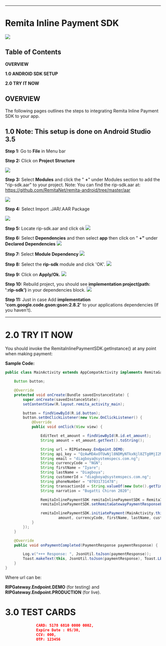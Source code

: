 ** **

# Remita Inline Payment SDK

![](images/inline_snapshot.JPG)


## Table of Contents

**OVERVIEW**

**1.0  ANDROID SDK SETUP**

**2.0  TRY IT NOW**


## OVERVIEW

The following pages outlines the steps to integrating Remita Inline Payment SDK to your app.

## 1.0         Note: This setup is done on Android Studio 3.5

**Step 1:** Go to **File** in Menu bar

**Step 2:** Click on **Project Structure**

![](images/project_structure.JPG)
 

**Step 3:** Select **Modules** and click the &quot; **+**&quot; under Modules section to add the &quot;rip-sdk.aar&quot; to your project.
Note: You can find the rip-sdk.aar at: https://github.com/RemitaNet/remita-android/tree/master/aar

 ![](images/modules.JPG)



**Step 4:** Select Import .JAR/.AAR Package

 ![](images/aar_location.JPG)



**Step 5:** Locate rip-sdk.aar and click ok
 ![](images/import_module.JPG)


**Step 6:** Select **Dependencies** and then select **app** then click on &quot; **+&quot;** under **Declared Dependencies**
![](images/dependencies.JPG)
 

**Step 7:** Select **Module Dependency**
![](images/module_dependency.JPG)
 
**Step 8:** Select the **rip-sdk** module and click &#39;OK&#39;.
![](images/select_rip-sdk.JPG)
 
**Step 9:** Click on **Apply/Ok.**
![](images/select_rip-sdk_2.JPG)

**Step 10:** Rebuild project, you should see **implementation project(path: &#39;:rip-sdk&#39;)** in your dependencies block.
![](images/rebuild.JPG)

**Step 11:** Just in case
Add  **implementation 'com.google.code.gson:gson:2.8.2'** to your applications dependencies (If you haven't).
 
** **



# 2.0         TRY IT NOW

You should invoke the RemitaInlinePaymentSDK.getInstance() at any point when making payment:


**Sample Code:**
```java
public class MainActivity extends AppCompatActivity implements RemitaGatewayPaymentResponseListener {

    Button button;

    @Override
    protected void onCreate(Bundle savedInstanceState) {
        super.onCreate(savedInstanceState);
        setContentView(R.layout.remita_activity_main);

        button = findViewById(R.id.button);
        button.setOnClickListener(new View.OnClickListener() {
            @Override
            public void onClick(View view) {

                EditText et_amount = findViewById(R.id.et_amount);
                String amount = et_amount.getText().toString();

                String url = RIPGateway.Endpoint.DEMO;
                String api_key = "QzAwMDAxOTUwNjl8NDMyNTkxNjl8ZTg0MjI2MDg4MjU0NzA2NTY2MTYwNGU1NjNiMjUzYjk4ZDQwZjljZGFiMTVmYTljMDUwMGQ0MDg2MjIyYjEyNTA1ZTE2MTMxNmE3ZjM1OTZmYmJkOTE2MTRiY2NmZTY5NTM4MGQ2MDBlZGJlZmM2ODc2YTc2M2M4MjgyZmFjODc=";
                String email = "diagboya@systemspecs.com.ng";
                String currencyCode = "NGN";
                String firstName = "Iyare";
                String lastName = "Diagboya";
                String customerId = "diagboya@systemspecs.com.ng";
                String phoneNumber = "07031731478";
                String transactionId = String.valueOf(new Date().getTime());
                String narration = "Bugatti Chiron 2020";

                RemitaInlinePaymentSDK remitaInlinePaymentSDK = RemitaInlinePaymentSDK.getInstance();
                remitaInlinePaymentSDK.setRemitaGatewayPaymentResponseListener(MainActivity.this);

                remitaInlinePaymentSDK.initiatePayment(MainActivity.this, url, api_key, email,
                        amount, currencyCode, firstName, lastName, customerId, phoneNumber, transactionId, narration);
            }
        });
    }

    @Override
    public void onPaymentCompleted(PaymentResponse paymentResponse) {

        Log.v("+++ Response: ", JsonUtil.toJson(paymentResponse));
        Toast.makeText(this, JsonUtil.toJson(paymentResponse), Toast.LENGTH_LONG);
    }
}
 ```


Where url can be:

**RIPGateway.Endpoint.DEMO** (for testing) and **RIPGateway.Endpoint.PRODUCTION** (for live).


# 3.0         TEST CARDS
```json
              CARD: 5178 6810 0000 0002,  
              Expire Date : 05/30,  
              CCV: 000, 
              OTP: 123456
```